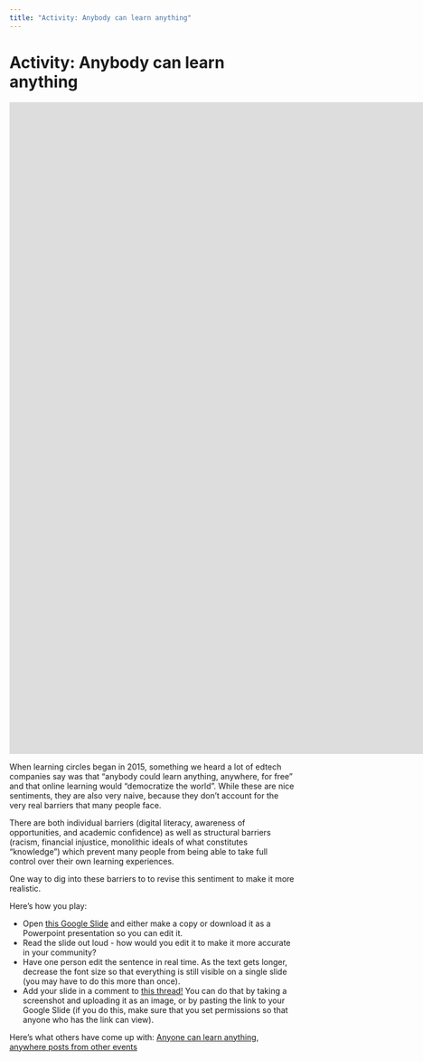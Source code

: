 ```yaml
---
title: "Activity: Anybody can learn anything"
---
```

# Activity: Anybody can learn anything

<iframe src="https://docs.google.com/presentation/d/e/2PACX-1vSup7EcRHcXq2ukiMEiXfHWoq-9ziU9UMXa3Kg0U4Jy4t5NLOY4bQT7eQ2bwz-u6NdUQ6yrYaeHrJqG/embed?start=false&loop=false&delayms=3000" frameborder="0" width="1584" height="1152" allowfullscreen="true" mozallowfullscreen="true" webkitallowfullscreen="true"></iframe> 

When learning circles began in 2015, something we heard a lot of edtech companies say was that “anybody could learn anything, anywhere, for free” and that online learning would “democratize the world”. While these are nice sentiments, they are also very naive, because they don’t account for the very real barriers that many people face.

There are both individual barriers (digital literacy, awareness of opportunities, and academic confidence) as well as structural barriers (racism, financial injustice, monolithic ideals of what constitutes “knowledge”) which prevent many people from being able to take full control over their own learning experiences.

One way to dig into these barriers to to revise this sentiment to make it more realistic.

Here’s how you play:

- Open [this Google Slide](https://docs.google.com/presentation/d/1_s0FFtAPG8MHxL8yRFrdxaI22obFrX_ZsONz-sIZJSY/edit#slide=id.g3c793ae459_0_0) and either make a copy or download it as a Powerpoint presentation so you can edit it.
- Read the slide out loud - how would you edit it to make it more accurate in your community?
- Have one person edit the sentence in real time. As the text gets longer, decrease the font size so that everything is still visible on a single slide (you may have to do this more than once).
- Add your slide in a comment to [this thread!](https://community.p2pu.org/t/can-anybody-learn-anything/2766/last) You can do that by taking a screenshot and uploading it as an image, or by pasting the link to your Google Slide (if you do this, make sure that you set permissions so that anyone who has the link can view).

Here’s what others have come up with:
[Anyone can learn anything, anywhere posts from other events](https://docs.google.com/presentation/d/e/2PACX-1vTMg_BGf9SAnvkNHdjVdH8rUtZzCgMEzz7zrPlrytm77erh7YA5BnVBvo9VRWZ0Igb_mfR7jrhVNqGN/pub?start=true&loop=true&delayms=5000)
